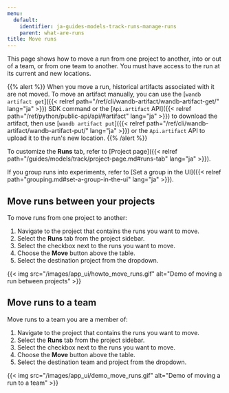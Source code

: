 ```yaml
---
menu:
  default:
    identifier: ja-guides-models-track-runs-manage-runs
    parent: what-are-runs
title: Move runs
---
```


This page shows how to move a run from one project to another, into or out of a team, or from one team to another. You must have access to the run at its current and new locations.

{{% alert %}}
When you move a run, historical artifacts associated with it are not moved. To move an artifact manually, you can use the [`wandb artifact get`]({{< relref path="/ref/cli/wandb-artifact/wandb-artifact-get/" lang="ja" >}}) SDK command or the [`Api.artifact` API]({{< relref path="/ref/python/public-api/api/#artifact" lang="ja" >}}) to download the artifact, then use [`wandb artifact put`]({{< relref path="/ref/cli/wandb-artifact/wandb-artifact-put/" lang="ja" >}}) or the `Api.artifact` API to upload it to the run's new location.
{{% /alert %}}

To customize the **Runs** tab, refer to [Project page]({{< relref path="/guides/models/track/project-page.md#runs-tab" lang="ja" >}}).

If you group runs into experiments, refer to [Set a group in the UI]({{< relref path="grouping.md#set-a-group-in-the-ui" lang="ja" >}}).

## Move runs between your projects

To move runs from one project to another:

1. Navigate to the project that contains the runs you want to move.
2. Select the **Runs** tab from the project sidebar.
3. Select the checkbox next to the runs you want to move.
4. Choose the **Move** button above the table.
5. Select the destination project from the dropdown.

{{< img src="/images/app_ui/howto_move_runs.gif" alt="Demo of moving a run between projects" >}}

## Move runs to a team

Move runs to a team you are a member of:

1. Navigate to the project that contains the runs you want to move.
2. Select the **Runs** tab from the project sidebar.
3. Select the checkbox next to the runs you want to move.
4. Choose the **Move** button above the table.
5. Select the destination team and project from the dropdown.

{{< img src="/images/app_ui/demo_move_runs.gif" alt="Demo of moving a run to a team" >}}